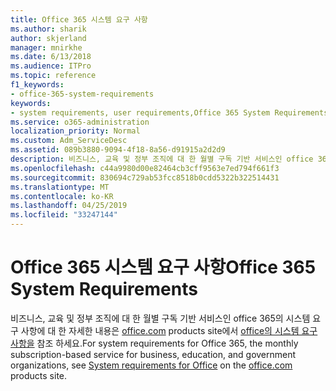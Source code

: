 ```yaml
---
title: Office 365 시스템 요구 사항
ms.author: sharik
author: skjerland
manager: mnirkhe
ms.date: 6/13/2018
ms.audience: ITPro
ms.topic: reference
f1_keywords:
- office-365-system-requirements
keywords:
- system requirements, user requirements,Office 365 System Requirements
ms.service: o365-administration
localization_priority: Normal
ms.custom: Adm_ServiceDesc
ms.assetid: 089b3880-9094-4f18-8a56-d91915a2d2d9
description: 비즈니스, 교육 및 정부 조직에 대 한 월별 구독 기반 서비스인 office 365의 시스템 요구 사항에 대 한 자세한 내용은 office.com products site에서 office의 시스템 요구 사항을 참조 하세요.
ms.openlocfilehash: c44a9980d00e82464cb3cff9563e7ed794f661f3
ms.sourcegitcommit: 830694c729ab53fcc8518b0cdd5322b322514431
ms.translationtype: MT
ms.contentlocale: ko-KR
ms.lasthandoff: 04/25/2019
ms.locfileid: "33247144"
---
```

# <a name="office-365-system-requirements"></a><span data-ttu-id="0fd2f-104">Office 365 시스템 요구 사항</span><span class="sxs-lookup"><span data-stu-id="0fd2f-104">Office 365 System Requirements</span></span>

<span data-ttu-id="0fd2f-105">비즈니스, 교육 및 정부 조직에 대 한 월별 구독 기반 서비스인 office 365의 시스템 요구 사항에 대 한 자세한 내용은 [office.com](http://go.microsoft.com/fwlink/?LinkID=509817&amp;clcid=0x409) products site에서 [office의 시스템 요구 사항을](http://go.microsoft.com/fwlink/?LinkID=626095&amp;clcid=0x409) 참조 하세요.</span><span class="sxs-lookup"><span data-stu-id="0fd2f-105">For system requirements for Office 365, the monthly subscription-based service for business, education, and government organizations, see [System requirements for Office](http://go.microsoft.com/fwlink/?LinkID=626095&amp;clcid=0x409) on the [office.com](http://go.microsoft.com/fwlink/?LinkID=509817&amp;clcid=0x409) products site.</span></span> 
  

